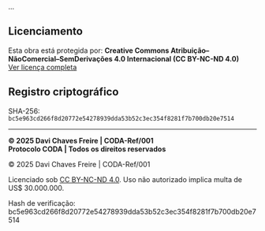...

## Licenciamento

Esta obra está protegida por:
**Creative Commons Atribuição–NãoComercial–SemDerivações 4.0 Internacional (CC BY-NC-ND 4.0)**  
[Ver licença completa](https://creativecommons.org/licenses/by-nc-nd/4.0/)

## Registro criptográfico

SHA-256:  
`bc5e963cd266f8d20772e54278939dda53b52c3ec354f8281f7b700db20e7514`

---

**© 2025 Davi Chaves Freire | CODA-Ref/001**  
**Protocolo CODA | Todos os direitos reservados**
<footer>
  <p>&copy; 2025 Davi Chaves Freire | CODA-Ref/001</p>
  <p>Licenciado sob <a href="https://creativecommons.org/licenses/by-nc-nd/4.0/" target="_blank">CC BY-NC-ND 4.0</a>. Uso não autorizado implica multa de US$ 30.000.000.</p>
  <p>Hash de verificação: bc5e963cd266f8d20772e54278939dda53b52c3ec354f8281f7b700db20e7514</p>
</footer>
